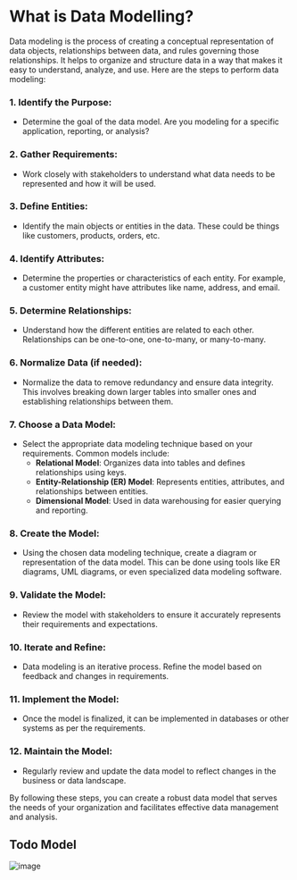 # What is Data Modelling?

Data modeling is the process of creating a conceptual representation of data objects, relationships between data, and rules governing those relationships. It helps to organize and structure data in a way that makes it easy to understand, analyze, and use. Here are the steps to perform data modeling:

### 1. Identify the Purpose:
   - Determine the goal of the data model. Are you modeling for a specific application, reporting, or analysis?

### 2. Gather Requirements:
   - Work closely with stakeholders to understand what data needs to be represented and how it will be used.

### 3. Define Entities:
   - Identify the main objects or entities in the data. These could be things like customers, products, orders, etc.

### 4. Identify Attributes:
   - Determine the properties or characteristics of each entity. For example, a customer entity might have attributes like name, address, and email.

### 5. Determine Relationships:
   - Understand how the different entities are related to each other. Relationships can be one-to-one, one-to-many, or many-to-many.

### 6. Normalize Data (if needed):
   - Normalize the data to remove redundancy and ensure data integrity. This involves breaking down larger tables into smaller ones and establishing relationships between them.

### 7. Choose a Data Model:
   - Select the appropriate data modeling technique based on your requirements. Common models include:
     - **Relational Model**: Organizes data into tables and defines relationships using keys.
     - **Entity-Relationship (ER) Model**: Represents entities, attributes, and relationships between entities.
     - **Dimensional Model**: Used in data warehousing for easier querying and reporting.

### 8. Create the Model:
   - Using the chosen data modeling technique, create a diagram or representation of the data model. This can be done using tools like ER diagrams, UML diagrams, or even specialized data modeling software.

### 9. Validate the Model:
   - Review the model with stakeholders to ensure it accurately represents their requirements and expectations.

### 10. Iterate and Refine:
   - Data modeling is an iterative process. Refine the model based on feedback and changes in requirements.

### 11. Implement the Model:
   - Once the model is finalized, it can be implemented in databases or other systems as per the requirements.

### 12. Maintain the Model:
   - Regularly review and update the data model to reflect changes in the business or data landscape.

By following these steps, you can create a robust data model that serves the needs of your organization and facilitates effective data management and analysis.
## Todo Model

![image](https://github.com/debarshee2004/data_modelling/assets/129538241/4afbdff4-f595-4109-a84f-72cbf6aa7f2c)
